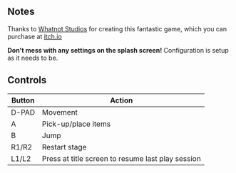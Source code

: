 ## Notes

Thanks to [Whatnot Studios](https://jdmgames.itch.io) for creating this fantastic game, which you can purchase at [itch.io](https://jdmgames.itch.io/shadow-wrangler)

**Don't mess with any settings on the splash screen!** Configuration is setup as it needs to be.


## Controls

| Button | Action                                            |
| ------ | ------------------------------------------------- |
| D-PAD  | Movement                                          |
| A      | Pick-up/place items                               |
| B      | Jump                                              |
| R1/R2  | Restart stage                                     |
| L1/L2  | Press at title screen to resume last play session |
